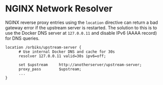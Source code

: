 # NGINX Network Resolver

NGINX reverse proxy entries using the `location` directive can return a bad gateway error if the upstream server is restarted. The solution to this is to use the Docker DNS server at `127.0.0.11` and disable IPv6 (AAAA record) for DNS queries.

```
location /orbiks/upstream-server {
      # Use internal Docker DNS and cache for 30s
      resolver 127.0.0.11 valid=30s ipv6=off;

      set $upstream     http://anotherserver/upstream-server;
      proxy_pass        $upstream;
      ...
}
```
